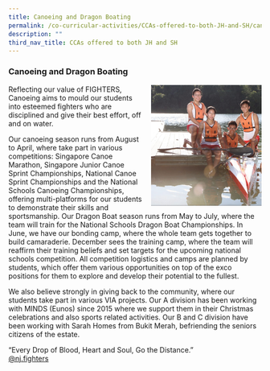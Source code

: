 ```yaml
---
title: Canoeing and Dragon Boating
permalink: /co-curricular-activities/CCAs-offered-to-both-JH-and-SH/canoeing-and-dragon-boating
description: ""
third_nav_title: CCAs offered to both JH and SH
---
```

### Canoeing and Dragon Boating

<img src="/images/canoeing1.png" style="width:220px;height:240px;margin-left:15px;" align = "right">

Reflecting our value of FIGHTERS, Canoeing aims to mould our students into esteemed fighters who are disciplined and give their best effort, off and on water.

Our canoeing season runs from August to April, where take part in various competitions: Singapore Canoe Marathon, Singapore Junior Canoe Sprint Championships, National Canoe Sprint Championships and the National Schools Canoeing Championships, offering multi-platforms for our students to demonstrate their skills and sportsmanship. Our Dragon Boat season runs from May to July, where the team will train for the National Schools Dragon Boat Championships. In June, we have our bonding camp, where the whole team gets together to build camaraderie. December sees the training camp, where the team will reaffirm their training beliefs and set targets for the upcoming national schools competition. All competition logistics and camps are planned by students, which offer them various opportunities on top of the exco positions for them to explore and develop their potential to the fullest.

We also believe strongly in giving back to the community, where our students take part in various VIA projects. Our A division has been working with MINDS (Eunos) since 2015 where we support them in their Christmas celebrations and also sports related activities. Our B and C division have been working with Sarah Homes from Bukit Merah, befriending the seniors citizens of the estate.

“Every Drop of Blood, Heart and Soul, Go the Distance.”  
[@nj.fighters](https://www.instagram.com/nj.fighters/?hl=en)